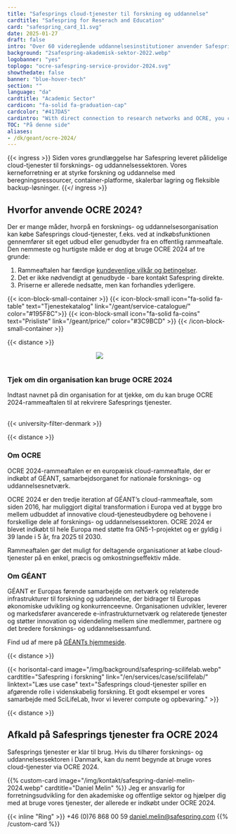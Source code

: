 ```yaml
---
title: "Safesprings cloud-tjenester til forskning og uddannelse"
cardtitle: "Safespring for Reserach and Education"
card: "safespring_card_11.svg"
date: 2025-01-27
draft: false
intro: "Over 60 videregående uddannelsesinstitutioner anvender Safesprings tjenester gennem Sunet, Sikt, DeiC eller direkte via GÉANT OCRE-rammeaftalen."
background: "2safespring-akademisk-sektor-2022.webp"
logobanner: "yes"
toplogo: "ocre-safespring-service-providor-2024.svg"
showthedate: false
banner: "blue-hover-tech"
section: ""
language: "da"
cardtitle: "Academic Sector"
cardicon: "fa-solid fa-graduation-cap"
cardcolor: "#417DA5"
cardintro: "With direct connection to research networks and OCRE, you can get started quickly."
TOC: "På denne side"
aliases:
- /dk/geant/ocre-2024/
---
```


{{< ingress >}}
Siden vores grundlæggelse har Safespring leveret pålidelige cloud-tjenester til forsknings- og uddannelsessektoren. Vores kerneforretning er at styrke forskning og uddannelse med beregningsressourcer, container-platforme, skalerbar lagring og fleksible backup-løsninger.
{{</ ingress >}}

## Hvorfor anvende OCRE 2024?

Der er mange måder, hvorpå en forsknings- og uddannelsesorganisation kan købe Safesprings cloud-tjenester, f.eks. ved at indkøbsfunktionen gennemfører sit eget udbud eller genudbyder fra en offentlig rammeaftale. Den nemmeste og hurtigste måde er dog at bruge OCRE 2024 af tre grunde:

1. Rammeaftalen har færdige [kundevenlige vilkår og betingelser](https://about.geant.org/wp-content/uploads/2025/01/Volume3-GEANT-Terms-and-Conditions-for-IT-Contracts-2025final-1.pdf).
2. Det er ikke nødvendigt at genudbyde - bare kontakt Safespring direkte.
3. Priserne er allerede nedsatte, men kan forhandles yderligere.

{{< icon-block-small-container >}}
{{< icon-block-small icon="fa-solid fa-table" text="Tjenestekatalog" link="/geant/service-catalogue/" color="#195F8C">}}
{{< icon-block-small icon="fa-solid fa-coins" text="Prisliste" link="/geant/price/" color="#3C9BCD" >}}
{{< /icon-block-small-container >}}

{{< distance >}}

<div class="safespring-horisontal-card-container bg-white shadow-1 safespring-horisontal-card-row">
    <div class="safespring-horisontal-card-col safespring-horisontal-card-image" style="background-image: url(/img/card/ocre-background-blue.svg); display: flex;justify-content: center; align-items: center;" alt="">
        <img src="/img/card/ocre-logo-white.svg" style="max-width: 80%; min-width: 20%; min-height: 30px;">
    </div>
<div class="safespring-horisontal-card-col safespring-horisontal-card-content">
    <h3>Tjek om din organisation kan bruge OCRE 2024</h3>
    <p>Indtast navnet på din organisation for at tjekke, om du kan bruge OCRE 2024-rammeaftalen til at rekvirere Safesprings tjenester.</p>
    <br>
    {{< university-filter-denmark >}}
    <br>
</div>
</div>

{{< distance >}}

### Om OCRE

OCRE 2024-rammeaftalen er en europæisk cloud-rammeaftale, der er indkøbt af GÉANT, samarbejdsorganet for nationale forsknings- og uddannelsesnetværk.

OCRE 2024 er den tredje iteration af GÉANT’s cloud-rammeaftale, som siden 2016, har muliggjort digital transformation i Europa ved at bygge bro mellem udbuddet af innovative cloud-tjenesteudbydere og behovene i forskellige dele af forsknings- og uddannelsessektoren. OCRE 2024 er blevet indkøbt til hele Europa med støtte fra GN5-1-projektet og er gyldig i 39 lande i 5 år, fra 2025 til 2030.

Rammeaftalen gør det muligt for deltagende organisationer at købe cloud-tjenester på en enkel, præcis og omkostningseffektiv måde.

### Om GÉANT

GÉANT er Europas førende samarbejde om netværk og relaterede infrastrukturer til forskning og uddannelse, der bidrager til Europas økonomiske udvikling og konkurrenceevne. Organisationen udvikler, leverer og markedsfører avancerede e-infrastrukturnetværk og relaterede tjenester og støtter innovation og videndeling mellem sine medlemmer, partnere og det bredere forsknings- og uddannelsessamfund.

Find ud af mere på [GÉANTs hjemmeside](https://geant.org/).

{{< distance >}}

{{< horisontal-card image="/img/background/safespring-scilifelab.webp" cardtitle="Safespring i forskning" link="/en/services/case/scilifelab/" linktext="Læs use case" text="Safesprings cloud-tjenester spiller en afgørende rolle i videnskabelig forskning. Et godt eksempel er vores samarbejde med SciLifeLab, hvor vi leverer compute og opbevaring." >}}

{{< distance >}}

## Afkald på Safesprings tjenester fra OCRE 2024

Safesprings tjenester er klar til brug. Hvis du tilhører forsknings- og uddannelsessektoren i Danmark, kan du nemt begynde at bruge vores cloud-tjenester via OCRE 2024.

{{% custom-card image="/img/kontakt/safespring-daniel-melin-2024.webp" cardtitle="Daniel Melin" %}}
Jeg er ansvarlig for forretningsudvikling for den akademiske og offentlige sektor og hjælper dig med at bruge vores tjenester, der allerede er indkøbt under OCRE 2024.

{{< inline "Ring" >}} +46 (0)76 868 00 59
[daniel.melin@safespring.com](mailto:daniel.melin@safespring.com)
{{% /custom-card %}}
